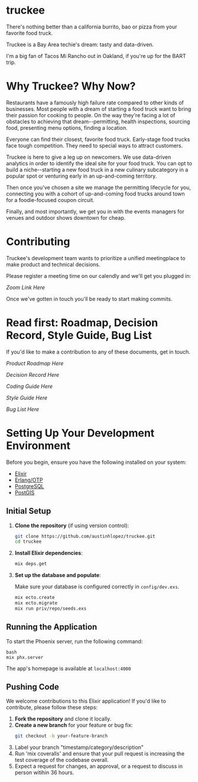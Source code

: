 # truckee
There's nothing better than a california burrito, bao or pizza from your favorite food truck.

Truckee is a Bay Area techie's dream: tasty and data-driven.

I'm a big fan of Tacos Mi Rancho out in Oakland, if you're up for the BART trip.

# Why Truckee? Why Now?

Restaurants have a famously high failure rate compared to other kinds of businesses. Most people with a dream of
starting a food truck want to bring their passion for cooking to people. On the way they're facing a lot of obstacles 
to achieving that dream--permitting, health inspections, sourcing food, presenting menu options, finding a location.

Everyone can find their closest, favorite food truck. Early-stage food trucks face tough competition. They need to
special ways to attract customers.

Truckee is here to give a leg up on newcomers. We use data-driven analytics in order to identify the ideal site
for your food truck. You can opt to build a niche--starting a new food truck in a new culinary subcategory in
a popular spot or venturing early in an up-and-coming territory.

Then once you've chosen a site we manage the permitting lifecycle for you, connecting you with a cohort of up-and-coming food trucks around town for a foodie-focused coupon circuit.

Finally, and most importantly, we get you in with the events managers for venues and outdoor shows downtown for cheap.

# Contributing

Truckee's development team wants to prioritize a unified meetingplace to make product and technical decisions.

Please register a meeting time on our calendly and we'll get you plugged in:

*Zoom Link Here*

Once we've gotten in touch you'll be ready to start making commits.

# Read first: Roadmap, Decision Record, Style Guide, Bug List

If you'd like to make a contribution to any of these documents, get in touch.

*Product Roadmap Here*

*Decision Record Here*

*Coding Guide Here*

*Style Guide Here*

*Bug List Here*

# Setting Up Your Development Environment

Before you begin, ensure you have the following installed on your system:

- [Elixir](https://elixir-lang.org/install.html)
- [Erlang/OTP](https://www.erlang.org/downloads)
- [PostgreSQL](https://www.postgresql.org/download/)
- [PostGIS](https://postgis.net/)

## Initial Setup

1. **Clone the repository** (if using version control):

    ```bash
    git clone https://github.com/austinhlopez/truckee.git
    cd truckee
    ```

2. **Install Elixir dependencies**:

    ```bash
    mix deps.get
    ```

3. **Set up the database and populate**:

    Make sure your database is configured correctly in `config/dev.exs`.

    ```bash
    mix ecto.create
    mix ecto.migrate
    mix run priv/repo/seeds.exs
    ```

## Running the Application

To start the Phoenix server, run the following command:

    bash
    mix phx.server

The app's homepage is available at ```localhost:4000```

## Pushing Code
We welcome contributions to this Elixir application! If you'd like to contribute, please follow these steps:

1. **Fork the repository** and clone it locally.
2. **Create a new branch** for your feature or bug fix:
   ```bash
   git checkout -b your-feature-branch
   ```
3. Label your branch "timestamp/category/description"
4. Run 'mix coveralls' and ensure that your pull request is increasing the test coverage of the codebase overall.
5. Expect a request for changes, an approval, or a request to discuss in person witihin 36 hours.
